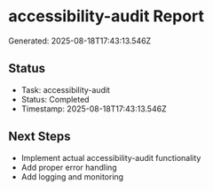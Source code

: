 # accessibility-audit Report

Generated: 2025-08-18T17:43:13.546Z

## Status
- Task: accessibility-audit
- Status: Completed
- Timestamp: 2025-08-18T17:43:13.546Z

## Next Steps
- Implement actual accessibility-audit functionality
- Add proper error handling
- Add logging and monitoring
